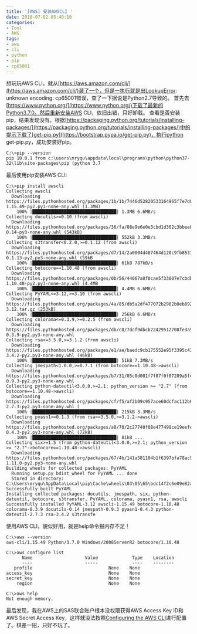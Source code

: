 ```yaml
---
title: '[AWS] 安装AWSCLI '
date: 2018-07-02 05:40:10
categories: 
- Tool
- AWS
tags: 
- aws
- cli
- python
- pip
- cp65001
---
```


想玩玩AWS CLI，就从[https://aws.amazon.com/cli/](https://aws.amazon.com/cli/)装了一个，但是一执行就是出LookupError: unknown encoding: cp65001错误，查了一下据说是Python2.7导致的。
首先去[https://www.python.org/](https://www.python.org/)下载了最新的Python3.7.0。然后重新安装AWS CLI，依旧出错，只好卸载。
查看是否安装pip，结果发现没有。根据[https://packaging.python.org/tutorials/installing-packages/](https://packaging.python.org/tutorials/installing-packages/)中的提示下载了[get-pip.py](https://bootstrap.pypa.io/get-pip.py)，执行python get-pip.py，成功安装好pip。
```
C:\>pip --version
pip 10.0.1 from c:\users\mryqu\appdata\local\programs\python\python37-32\lib\site-packages\pip (python 3.7
```
最后使用pip安装AWS CLI:
```
C:\>pip install awscli
Collecting awscli
  Downloading https://files.pythonhosted.org/packages/1b/1b/7446d52820533164965f7e7d08cee70b170c78fbbcbd0c7a11ccb9187be6/awscli-1.15.49-py2.py3-none-any.whl (1.3MB)
    100% |████████████████████████████████| 1.3MB 6.6MB/s
Collecting docutils>=0.10 (from awscli)
  Downloading https://files.pythonhosted.org/packages/36/fa/08e9e6e0e3cbd1d362c3bbee8d01d0aedb2155c4ac112b19ef3cae8eed8d/docutils-0.14-py3-none-any.whl (543kB)
    100% |████████████████████████████████| 552kB 3.3MB/s
Collecting s3transfer<0.2.0,>=0.1.12 (from awscli)
  Downloading https://files.pythonhosted.org/packages/d7/14/2a0004d487464d120c9fb85313a75cd3d71a7506955be458eebfe19a6b1d/s3transfer-0.1.13-py2.py3-none-any.whl (59kB
    100% |████████████████████████████████| 61kB 787kB/s
Collecting botocore==1.10.48 (from awscli)
  Downloading https://files.pythonhosted.org/packages/0b/56/44067a8f0cae5f33007e7cbdbaac67cbd9fa598c733ad25eb8f252288fe9/botocore-1.10.48-py2.py3-none-any.whl (4.4MB
    100% |████████████████████████████████| 4.4MB 6.6MB/s
Collecting PyYAML<=3.12,>=3.10 (from awscli)
  Downloading https://files.pythonhosted.org/packages/4a/85/db5a2df477072b2902b0eb892feb37d88ac635d36245a72a6a69b23b383a/PyYAML-3.12.tar.gz (253kB)
    100% |████████████████████████████████| 256kB 6.6MB/s
Collecting colorama<=0.3.9,>=0.2.5 (from awscli)
  Downloading https://files.pythonhosted.org/packages/db/c8/7dcf9dbcb22429512708fe3a547f8b6101c0d02137acbd892505aee57adf/colorama-0.3.9-py2.py3-none-any.whl
Collecting rsa<=3.5.0,>=3.1.2 (from awscli)
  Downloading https://files.pythonhosted.org/packages/e1/ae/baedc9cb175552e95f3395c43055a6a5e125ae4d48a1d7a924baca83e92e/rsa-3.4.2-py2.py3-none-any.whl (46kB)
    100% |████████████████████████████████| 51kB 7.3MB/s
Collecting jmespath<1.0.0,>=0.7.1 (from botocore==1.10.48->awscli)
  Downloading https://files.pythonhosted.org/packages/b7/31/05c8d001f7f87f0f07289a5fc0fc3832e9a57f2dbd4d3b0fee70e0d51365/jmespath-0.9.3-py2.py3-none-any.whl
Collecting python-dateutil<3.0.0,>=2.1; python_version >= "2.7" (from botocore==1.10.48->awscli)
  Downloading https://files.pythonhosted.org/packages/cf/f5/af2b09c957ace60dcfac112b669c45c8c97e32f94aa8b56da4c6d1682825/python_dateutil-2.7.3-py2.py3-none-any.whl (
    100% |████████████████████████████████| 215kB 3.3MB/s
Collecting pyasn1>=0.1.3 (from rsa<=3.5.0,>=3.1.2->awscli)
  Downloading https://files.pythonhosted.org/packages/a0/70/2c27740f08e477499ce19eefe05dbcae6f19fdc49e9e82ce4768be0643b9/pyasn1-0.4.3-py2.py3-none-any.whl (72kB)
    100% |████████████████████████████████| 81kB ...
Collecting six>=1.5 (from python-dateutil<3.0.0,>=2.1; python_version >= "2.7"->botocore==1.10.48->awscli)
  Downloading https://files.pythonhosted.org/packages/67/4b/141a581104b1f6397bfa78ac9d43d8ad29a7ca43ea90a2d863fe3056e86a/six-1.11.0-py2.py3-none-any.whl
Building wheels for collected packages: PyYAML
  Running setup.py bdist_wheel for PyYAML ... done
  Stored in directory: C:\Users\mryqu\AppData\Local\pip\Cache\wheels\03\05\65\bdc14f2c6e09e82ae3e0f13d021e1b6b2481437ea2f207df3f
Successfully built PyYAML
Installing collected packages: docutils, jmespath, six, python-dateutil, botocore, s3transfer, PyYAML, colorama, pyasn1, rsa, awscli
Successfully installed PyYAML-3.12 awscli-1.15.49 botocore-1.10.48 colorama-0.3.9 docutils-0.14 jmespath-0.9.3 pyasn1-0.4.3 python-dateutil-2.7.3 rsa-3.4.2 s3transfe
```
使用AWS CLI，貌似好用，就是help命令报内存不足！
```
C:\>aws --version
aws-cli/1.15.49 Python/3.7.0 Windows/2008ServerR2 botocore/1.10.48

C:\>aws configure list
      Name                    Value             Type    Location
      ----                    -----             ----    --------
   profile                             None    None
access_key                             None    None
secret_key                             None    None
    region                             None    None

C:\>aws help
Not enough memory.
```
最后发现，我在AWS上的SAS联合账户根本没权限获得AWS Access Key ID和AWS Secret Access Key，这样就没法按照[Configuring the AWS CLI](https://docs.aws.amazon.com/cli/latest/userguide/cli-chap-getting-started.html)进行配置了。棋差一招，只好不玩了。